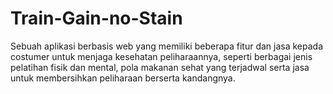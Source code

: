 # Train-Gain-no-Stain
 Sebuah aplikasi berbasis web yang memiliki beberapa fitur dan jasa kepada costumer untuk menjaga kesehatan peliharaannya, seperti berbagai jenis pelatihan fisik dan mental, pola makanan sehat yang terjadwal serta jasa untuk membersihkan peliharaan berserta kandangnya.

